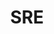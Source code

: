 ---
title: SRE
description: My blogs
image: img/sre.jpg

# Badge style
style:
    background: "#2a9d8f"
    color: "#fff"
---